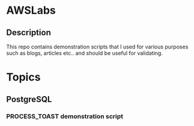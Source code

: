 # AWSLabs
## Description
This repo contains demonstration scripts that I used for various purposes such as blogs, articles etc.. and should be useful for validating. 

# Topics
## PostgreSQL
### PROCESS_TOAST demonstration script

